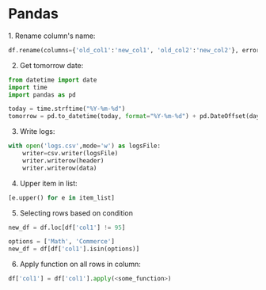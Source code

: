 <h1>Pandas</h1>
1. Rename column's name:

```python
df.rename(columns={'old_col1':'new_col1', 'old_col2':'new_col2'}, errors="raise", inplace=True)
```
2. Get tomorrow date:
```python
from datetime import date
import time
import pandas as pd

today = time.strftime("%Y-%m-%d")
tomorrow = pd.to_datetime(today, format="%Y-%m-%d") + pd.DateOffset(days=1)
```
3. Write logs:
```python   
with open('logs.csv',mode='w') as logsFile:
    writer=csv.writer(logsFile)
    writer.writerow(header)
    writer.writerow(data)
```
4. Upper item in list:
```python   
[e.upper() for e in item_list]
```
5. Selecting rows based on condition
```python  
new_df = df.loc[df['col1'] != 95]

options = ['Math', 'Commerce']
new_df = df[df['col1'].isin(options)]
```
6. Apply function on all rows in column:
```python  
df['col1'] = df['col1'].apply(<some_function>)
```